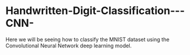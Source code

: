# Handwritten-Digit-Classification---CNN-
Here we will be seeing how to classify the MNIST dataset using the Convolutional Neural Network deep learning model.
